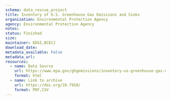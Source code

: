 ```yaml
---
schema: data_rescue_project 
title: Inventory of U.S. Greenhouse Gas Emissions and Sinks
organization: Environmental Protection Agency
agency: Environmental Protection Agency
notes: 
status: Finished
size: 
maintainer: EDGI,BCECJ
download_date: 
metadata_available: False
metadata_url: 
resources:
  - name: Data Source
    url: https://www.epa.gov/ghgemissions/inventory-us-greenhouse-gas-emissions-and-sinks-1990-2022
    format: html
  - name: Link to archive
    url: https://doi.org/10.7910/
    format: PDF,CSV
---
```

